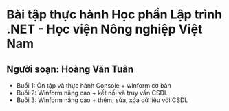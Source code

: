 # Bài tập thực hành Học phần Lập trình .NET - Học viện Nông nghiệp Việt Nam
## Người soạn: Hoàng Văn Tuân

- Buổi 1: Ôn tập và thực hành Console + winform cơ bản
- Buổi 2: Winform nâng cao + kết nối và truy vấn CSDL
- Buổi 3: Winform nâng cao + thêm, sửa, xóa dữ liệu với CSDL